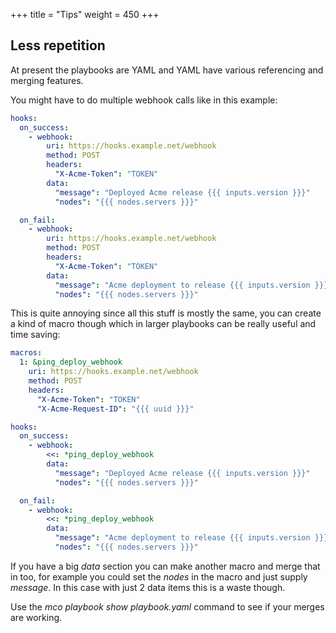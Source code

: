 +++
title = "Tips"
weight = 450
+++

## Less repetition

At present the playbooks are YAML and YAML have various referencing and merging features.

You might have to do multiple webhook calls like in this example:

```yaml
hooks:
  on_success:
    - webhook:
        uri: https://hooks.example.net/webhook
        method: POST
        headers:
          "X-Acme-Token": "TOKEN"
        data:
          "message": "Deployed Acme release {{{ inputs.version }}}"
          "nodes": "{{{ nodes.servers }}}"

  on_fail:
    - webhook:
        uri: https://hooks.example.net/webhook
        method: POST
        headers:
          "X-Acme-Token": "TOKEN"
        data:
          "message": "Acme deployment to release {{{ inputs.version }}} failed"
          "nodes": "{{{ nodes.servers }}}"
```

This is quite annoying since all this stuff is mostly the same, you can create a kind of macro though which in larger playbooks can be really useful and time saving:

```yaml
macros:
  1: &ping_deploy_webhook
    uri: https://hooks.example.net/webhook
    method: POST
    headers:
      "X-Acme-Token": "TOKEN"
      "X-Acme-Request-ID": "{{{ uuid }}}"

hooks:
  on_success:
    - webhook:
        <<: *ping_deploy_webhook
        data:
          "message": "Deployed Acme release {{{ inputs.version }}}"
          "nodes": "{{{ nodes.servers }}}"

  on_fail:
    - webhook:
        <<: *ping_deploy_webhook
        data:
          "message": "Acme deployment to release {{{ inputs.version }}} failed"
          "nodes": "{{{ nodes.servers }}}"
```

If you have a big *data* section you can make another macro and merge that in too, for example you could set the *nodes* in the macro and just supply *message*.  In this case with just 2 data items this is a waste though.

Use the *mco playbook show playbook.yaml* command to see if your merges are working.
